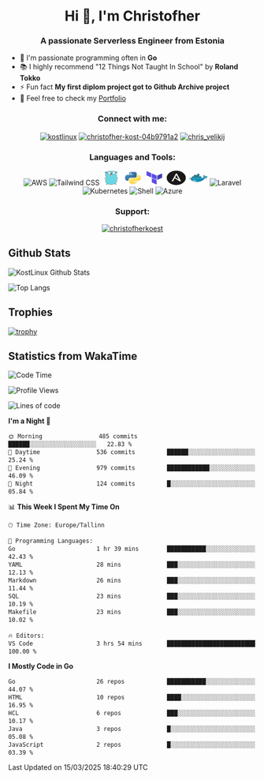 <h1 align="center">Hi 👋, I'm Christofher</h1>
<h3 align="center">A passionate Serverless Engineer from Estonia</h3>

* :book: I'm passionate programming often in **Go**
* :books: I highly recommend "12 Things Not Taught In School" by **Roland Tokko**
* ⚡ Fun fact **My first diplom project got to Github Archive project**
* :briefcase: Feel free to check my [Portfolio](https://kostlinux.github.io/Portfolio)

<h3 align="center">Connect with me:</h3>
<p align="center">
<a href="https://codepen.io/kostlinux" target="blank"><img align="center" src="https://raw.githubusercontent.com/rahuldkjain/github-profile-readme-generator/master/src/images/icons/Social/codepen.svg" alt="kostlinux" height="30" width="40" /></a>
<a href="https://linkedin.com/in/christofher-kost-04b9791a2" target="blank"><img align="center" src="https://raw.githubusercontent.com/rahuldkjain/github-profile-readme-generator/master/src/images/icons/Social/linked-in-alt.svg" alt="christofher-kost-04b9791a2" height="30" width="40" /></a>
<a href="https://instagram.com/chris_velikij" target="blank"><img align="center" src="https://raw.githubusercontent.com/rahuldkjain/github-profile-readme-generator/master/src/images/icons/Social/instagram.svg" alt="chris_velikij" height="30" width="40" /></a>

<h3 align="center">Languages and Tools:</h3>
<p align="center">
    <img src="https://cdn.jsdelivr.net/gh/devicons/devicon@latest/icons/amazonwebservices/amazonwebservices-original-wordmark.svg" alt="AWS" height="30" width="40" />
    <img src="https://cdn.jsdelivr.net/gh/devicons/devicon@latest/icons/tailwindcss/tailwindcss-original.svg" alt="Tailwind CSS" height="30" width="40" />
    <img src="https://raw.githubusercontent.com/devicons/devicon/master/icons/go/go-original.svg" alt="Go" height="30" width="40" />
    <img src="https://raw.githubusercontent.com/devicons/devicon/master/icons/python/python-original.svg" alt="Python" height="30" width="40" />
    <img src="https://raw.githubusercontent.com/devicons/devicon/master/icons/terraform/terraform-original.svg" alt="Terraform" height="30" width="40" />
    <img src="https://raw.githubusercontent.com/devicons/devicon/master/icons/ansible/ansible-original.svg" alt="Ansible" height="30" width="40" />
    <img src="https://raw.githubusercontent.com/devicons/devicon/master/icons/docker/docker-original.svg" alt="Docker" height="30" width="40" />
    <img src="https://cdn.jsdelivr.net/gh/devicons/devicon@latest/icons/laravel/laravel-plain.svg" alt="Laravel" height="30" width="40" />
    <img src="https://cdn.jsdelivr.net/gh/devicons/devicon@latest/icons/kubernetes/kubernetes-plain.svg" alt="Kubernetes" height="30" width="40" />
    <img src="https://cdn.jsdelivr.net/gh/devicons/devicon@latest/icons/bash/bash-original.svg" alt="Shell" height="30" width="40" />
    <img src="https://cdn.jsdelivr.net/gh/devicons/devicon@latest/icons/azure/azure-original.svg" alt="Azure" height="30" width="40" />
</p>

<h3 align="center">Support:</h3>

<p align="center">
  <a href="https://www.buymeacoffee.com/christofherkoest">
    <img src="https://cdn.buymeacoffee.com/buttons/v2/default-yellow.png" height="50" width="210" alt="christofherkoest" />
  </a>
</p>

## Github Stats

![KostLinux Github Stats](https://github-readme-stats.vercel.app/api?username=KostLinux&show_icons=true&theme=dark)

![Top Langs](https://github-readme-stats.vercel.app/api/top-langs/?username=KostLinux&layout=compact&theme=dark)

## Trophies

[![trophy](https://github-profile-trophy.vercel.app/?username=KostLinux&theme=onedark&rank=SECRET,SSS,SS,S,AAA,AA,A,B)](https://github-profile-trophy.vercel.app/?username=KostLinux&theme=onedark&rank=S,AAA)

## Statistics from WakaTime

<!--START_SECTION:waka-->
![Code Time](http://img.shields.io/badge/Code%20Time-694%20hrs%2049%20mins-blue)

![Profile Views](http://img.shields.io/badge/Profile%20Views-5-blue)

![Lines of code](https://img.shields.io/badge/From%20Hello%20World%20I%27ve%20Written-525.9%20thousand%20lines%20of%20code-blue)

**I'm a Night 🦉** 

```text
🌞 Morning                485 commits         ██████░░░░░░░░░░░░░░░░░░░   22.83 % 
🌆 Daytime                536 commits         ██████░░░░░░░░░░░░░░░░░░░   25.24 % 
🌃 Evening                979 commits         ████████████░░░░░░░░░░░░░   46.09 % 
🌙 Night                  124 commits         █░░░░░░░░░░░░░░░░░░░░░░░░   05.84 % 
```


📊 **This Week I Spent My Time On** 

```text
🕑︎ Time Zone: Europe/Tallinn

💬 Programming Languages: 
Go                       1 hr 39 mins        ███████████░░░░░░░░░░░░░░   42.43 % 
YAML                     28 mins             ███░░░░░░░░░░░░░░░░░░░░░░   12.13 % 
Markdown                 26 mins             ███░░░░░░░░░░░░░░░░░░░░░░   11.44 % 
SQL                      23 mins             ███░░░░░░░░░░░░░░░░░░░░░░   10.19 % 
Makefile                 23 mins             ███░░░░░░░░░░░░░░░░░░░░░░   10.02 % 

🔥 Editors: 
VS Code                  3 hrs 54 mins       █████████████████████████   100.00 % 
```

**I Mostly Code in Go** 

```text
Go                       26 repos            ███████████░░░░░░░░░░░░░░   44.07 % 
HTML                     10 repos            ████░░░░░░░░░░░░░░░░░░░░░   16.95 % 
HCL                      6 repos             ███░░░░░░░░░░░░░░░░░░░░░░   10.17 % 
Java                     3 repos             █░░░░░░░░░░░░░░░░░░░░░░░░   05.08 % 
JavaScript               2 repos             █░░░░░░░░░░░░░░░░░░░░░░░░   03.39 % 
```




 Last Updated on 15/03/2025 18:40:29 UTC
<!--END_SECTION:waka-->